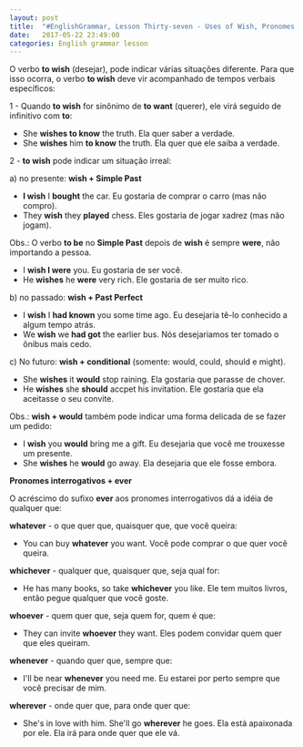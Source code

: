 ```yaml
---
layout: post
title:  "#EnglishGrammar, Lesson Thirty-seven - Uses of Wish, Pronomes interrogativos com Ever"
date:   2017-05-22 23:49:00
categories: English grammar lesson
---
```



O verbo **to wish** (desejar), pode indicar várias situações diferente. Para que isso ocorra, o verbo **to wish** deve vir acompanhado de tempos verbais específicos:


1 - Quando **to wish** for sinônimo de  **to want** (querer), ele virá seguido de infinitivo com **to**:

 - She **wishes to know** the truth. Ela quer saber a verdade.
 - She **wishes** him **to know** the truth. Ela quer que ele saiba a verdade.

2 - **to wish** pode indicar um situação irreal:

a) no presente: **wish + Simple Past**

 - **I wish** I **bought** the car. Eu gostaria de comprar o carro (mas não compro).
 - They **wish** they **played** chess. Eles gostaria de jogar xadrez (mas não jogam).

Obs.: O verbo **to be** no **Simple Past** depois de **wish** é sempre **were**, não importando a pessoa.

 - I **wish I were** you. Eu gostaria de ser você.
 - He **wishes** he **were** very rich. Ele gostaria de ser muito rico.

b) no passado: **wish + Past Perfect**

 - I **wish** I **had known** you some time ago. Eu desejaria tê-lo conhecido a algum tempo atrás.
 - We **wish** we **had got** the earlier bus. Nós desejariamos ter tomado o ônibus mais cedo.

c) No futuro: **wish + conditional** (somente: would, could, should e might).

 - She **wishes** it **would** stop raining. Ela gostaria que parasse de chover.
 - He **wishes** she **should** accpet his invitation. Ele gostaria que ela aceitasse o seu convite.

Obs.: **wish + would** também pode indicar uma forma delicada de se fazer um pedido:

 - I **wish** you **would** bring me a gift. Eu desejaria que você me trouxesse um presente.
 - She **wishes** he **would** go away. Ela desejaria que ele fosse embora.


**Pronomes interrogativos + ever**


O acréscimo do sufixo **ever** aos pronomes interrogativos dá a idéia de qualquer que:


**whatever** - o que quer que, quaisquer que, que você queira:

 - You can buy **whatever** you want. Você pode comprar o que quer você queira.

**whichever** - qualquer que, quaisquer que, seja qual for:

 - He has many books, so take **whichever** you like. Ele tem muitos livros, então pegue qualquer que você goste.

**whoever** - quem quer que, seja quem for, quem é que:

 - They can invite **whoever** they want. Eles podem convidar quem quer que eles queiram.

**whenever** - quando quer que, sempre que:

 - I'll be near **whenever** you need me. Eu estarei por perto sempre que você precisar de mim.

**wherever** - onde quer que, para onde quer que:

 - She's in love with him. She'll go **wherever** he goes. Ela está apaixonada por ele. Ela irá para onde quer que ele vá.